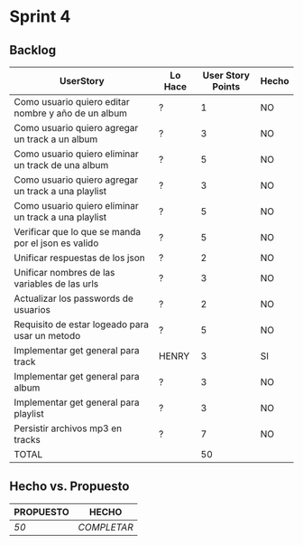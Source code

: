 # Sprint 4

## Backlog
 |UserStory|Lo Hace|User Story Points|Hecho|
 |---------|---------------|-------|-----|
 |Como usuario quiero editar nombre y año de un album|?|1|NO|
 |Como usuario quiero agregar un track a un album|?|3|NO|
 |Como usuario quiero eliminar un track de una album |?|5|NO|
 |Como usuario quiero agregar un track a una playlist |?|3|NO|
 |Como usuario quiero eliminar un track a una playlist|?|5|NO|
 |Verificar que lo que se manda por el json es valido|?|5|NO|
 |Unificar respuestas de los json|?|2|NO|
 |Unificar nombres de las variables de las urls|?|3|NO|
 |Actualizar los passwords de usuarios|?|2|NO|
 |Requisito de estar logeado para usar un metodo|?|5|NO|
 |Implementar get general para track|HENRY|3|SI|
 |Implementar get general para album|?|3|NO|
 |Implementar get general para playlist|?|3|NO|
 |Persistir archivos mp3 en tracks|?|7|NO|
 |TOTAL||50|||


## Hecho vs. Propuesto

|PROPUESTO|HECHO|
|---|---|
|*50*|<span style="color:amarillo">*COMPLETAR*</span>
